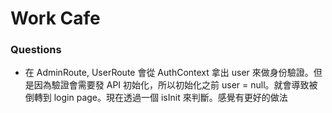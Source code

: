 # Work Cafe

### Questions

* 在 AdminRoute, UserRoute 會從 AuthContext 拿出 user 來做身份驗證。但是因為驗證會需要發 API 初始化，所以初始化之前 user = null。就會導致被倒轉到 login page。現在透過一個 isInit 來判斷。感覺有更好的做法
